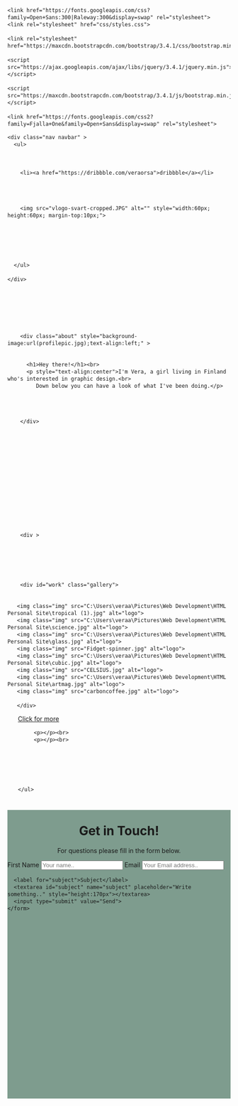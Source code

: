 <!DOCTYPE html>
<html lang="en" dir="ltr">
  <head>
    <meta charset="utf-8">
    <title>Vera Örså's Portfolio</title>

    <link href="https://fonts.googleapis.com/css?family=Open+Sans:300|Raleway:300&display=swap" rel="stylesheet">
    <link rel="stylesheet" href="css/styles.css">

    <link rel="stylesheet" href="https://maxcdn.bootstrapcdn.com/bootstrap/3.4.1/css/bootstrap.min.css">

    <script src="https://ajax.googleapis.com/ajax/libs/jquery/3.4.1/jquery.min.js"></script>

    <script src="https://maxcdn.bootstrapcdn.com/bootstrap/3.4.1/js/bootstrap.min.js"></script>

    <link href="https://fonts.googleapis.com/css2?family=Fjalla+One&family=Open+Sans&display=swap" rel="stylesheet">



  </head>
  <body>



    <div class="nav navbar" >
      <ul>



        <li><a href="https://dribbble.com/veraorsa">dribbble</a></li>




        <img src="vlogo-svart-cropped.JPG" alt="" style="width:60px; height:60px; margin-top:10px;">






      </ul>

    </div>







        <div class="about" style="background-image:url(profilepic.jpg);text-align:left;" >


          <h1>Hey there!</h1><br>
          <p style="text-align:center">I'm Vera, a girl living in Finland who's interested in graphic design.<br>
             Down below you can have a look of what I've been doing.</p>




        </div>















        <div >






        <div id="work" class="gallery">


       <img class="img" src="C:\Users\veraa\Pictures\Web Development\HTML Personal Site\tropical (1).jpg" alt="logo">
       <img class="img" src="C:\Users\veraa\Pictures\Web Development\HTML Personal Site\science.jpg" alt="logo">
       <img class="img" src="C:\Users\veraa\Pictures\Web Development\HTML Personal Site\glass.jpg" alt="logo">
       <img class="img" src="Fidget-spinner.jpg" alt="logo">
       <img class="img" src="C:\Users\veraa\Pictures\Web Development\HTML Personal Site\cubic.jpg" alt="logo">
       <img class="img" src="CELSIUS.jpg" alt="logo">
       <img class="img" src="C:\Users\veraa\Pictures\Web Development\HTML Personal Site\artmag.jpg" alt="logo">
       <img class="img" src="carboncoffee.jpg" alt="logo">

       </div>
  </div>

  <div>
    <ul>
         <a class="button" href="https://dribbble.com/veraorsa">Click for more</a>




         <p></p><br>
         <p></p><br>






    </ul>



  </div>




<div id="contact"class="container"style="background-color:#7E9C8E; width:100%; height:650px;">






<div style="text-align:center">
  <h1 class="contact"style="padding-top:30px">Get in Touch!</h1>
  <p class="contact-2">For questions please fill in the form below.</p>
</div>
<div  class="row">
  <div style="text-align:center;" class="column">


  </div>
  <div class="column">
    <form action="mailto:vera.oersa@gmail.com">
      <label for="fname">First Name</label>
      <input type="text" id="fname" name="firstname" placeholder="Your name..">
      <label for="lname">Email</label>
      <input type="text" id="lname" name="lastname" placeholder="Your Email address..">

      <label for="subject">Subject</label>
      <textarea id="subject" name="subject" placeholder="Write something.." style="height:170px"></textarea>
      <input type="submit" value="Send">
    </form>
  </div>
</div>
</div>












  </body>
</html>

